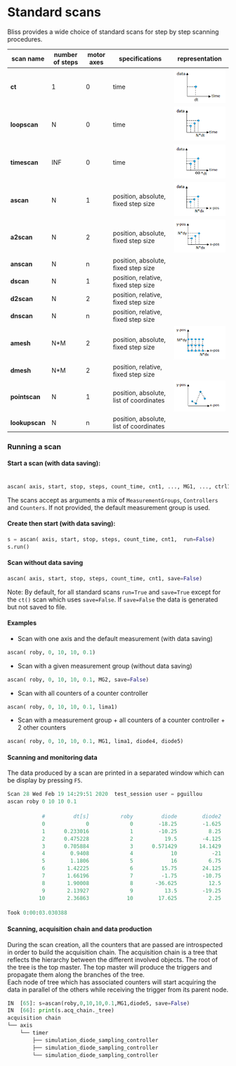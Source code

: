 # Standard scans

Bliss provides a wide choice of standard scans for step by step scanning procedures.


| scan name | number of steps  |    motor axes  | specifications | representation |
| --------- | ---------------- | -------------- | -------------- | -------------- |
|    **ct**     |       1          |        0       | time           | ![Screenshot](img/scan_ico_ct.png) |
|  **loopscan** |       N          |        0       | time           | ![Screenshot](img/scan_ico_loop.png) |
|  **timescan** |      INF         |        0       | time           | ![Screenshot](img/scan_ico_time.png)|
|  **ascan**    |       N          |        1       | position, absolute, fixed step size | ![Screenshot](img/scan_ico_ascan.png) |
|  **a2scan**   |       N          |        2       | position, absolute, fixed step size | ![Screenshot](img/scan_ico_a2scan.png) |
|  **anscan**   |       N          |        n       | position, absolute, fixed step size | |
|  **dscan**    |       N          |        1       | position, relative, fixed step size | |
|  **d2scan**   |       N          |        2       | position, relative, fixed step size | |
|  **dnscan**   |       N          |        n       | position, relative, fixed step size | |
|  **amesh**    |      N*M         |        2       | position, absolute, fixed step size | ![Screenshot](img/scan_ico_mesh.png)|
|  **dmesh**    |      N*M         |        2       | position, relative, fixed step size | |
| **pointscan** |       N          |        1       | position, absolute, list of coordinates | ![Screenshot](img/scan_ico_pointscan.png)|
| **lookupscan**|       N          |        n       | position, absolute, list of coordinates | |




### Running a scan

#### Start a scan (with data saving):
```python

ascan( axis, start, stop, steps, count_time, cnt1, ..., MG1, ..., ctrl1, ...)

```

The scans accept as arguments a mix of `MeasurementGroups`, `Controllers` and `Counters`.
If not provided, the default measurement group is used.

#### Create then start (with data saving):
```python
s = ascan( axis, start, stop, steps, count_time, cnt1,  run=False)
s.run()
```

#### Scan without data saving
```python
ascan( axis, start, stop, steps, count_time, cnt1, save=False)
```

Note: By default, for all standard scans `run=True` and `save=True` except for the `ct()` scan which uses `save=False`.
If `save=False` the data is generated but not saved to file.


#### Examples

* Scan with one axis and the default measurement (with data saving)
```python
ascan( roby, 0, 10, 10, 0.1)
```

* Scan with a given measurement group (without data saving)
```python
ascan( roby, 0, 10, 10, 0.1, MG2, save=False)
```

* Scan with all counters of a counter controller
```python
ascan( roby, 0, 10, 10, 0.1, lima1)
```

* Scan with a measurement group + all counters of a counter controller + 2 other counters
```python
ascan( roby, 0, 10, 10, 0.1, MG1, lima1, diode4, diode5)
```


#### Scanning and monitoring data

The data produced by a scan are printed in a separated window which can be display by pressing `F5`.

```python
Scan 28 Wed Feb 19 14:29:51 2020  test_session user = pguillou
ascan roby 0 10 10 0.1

           #         dt[s]          roby         diode        diode2        diode3        diode5
           0             0             0        -18.25        -1.625            -6             5
           1      0.233016             1        -10.25          8.25        -8.125             5
           2      0.475228             2          19.5        -4.125       -10.875             5
           3      0.705884             3      0.571429       14.1429      -4.42857             5
           4        0.9408             4            10           -21         0.625             5
           5        1.1806             5            16          6.75         1.125             5
           6       1.42225             6         15.75        24.125             3             5
           7       1.66196             7         -1.75        -10.75        37.125             5
           8       1.90008             8       -36.625          12.5       -13.375             5
           9       2.13927             9          13.5        -19.25        -7.375             5
          10       2.36863            10        17.625          2.25       -32.875             5

Took 0:00:03.030388
```


#### Scanning, acquisition chain and data production

During the scan creation, all the counters that are passed are introspected in order to build the acquisition chain.
The acquisition chain is a tree that reflects the hierarchy between the different involved objects.
The root of the tree is the top master. The top master will produce the triggers and propagate them along the branches of the tree.  
Each node of tree which has associated counters will start acquiring the data in parallel of the others while receiving the trigger from its parent node. 

```python
IN  [65]: s=ascan(roby,0,10,10,0.1,MG1,diode5, save=False)
IN  [66]: print(s.acq_chain._tree)
acquisition chain
└── axis
    └── timer
        ├── simulation_diode_sampling_controller
        ├── simulation_diode_sampling_controller
        └── simulation_diode_sampling_controller
```

